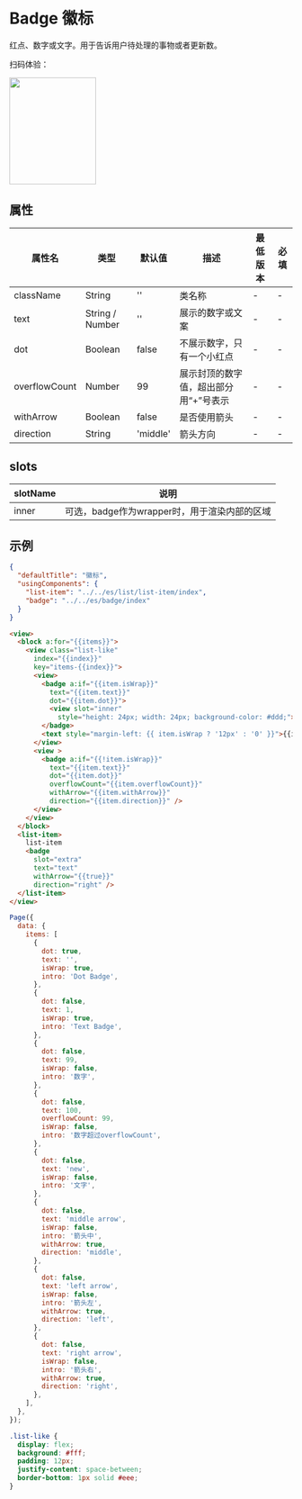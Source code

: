 # Badge 徽标

红点、数字或文字。用于告诉用户待处理的事物或者更新数。

扫码体验：

<img src="https://gw.alipayobjects.com/zos/rmsportal/NQlAfTbzwLneEYbNYNht.jpeg" width="154" height="190" />

## 属性
| 属性名        | 类型            | 默认值   | 描述                                  | 最低版本 | 必填 |
| ------------- | --------------- | -------- | ------------------------------------- | -------- | ---- |
| className     | String          | ''       | 类名称                                | -        | -    |
| text          | String / Number | ''       | 展示的数字或文案                      | -        | -    |
| dot           | Boolean         | false    | 不展示数字，只有一个小红点            | -        | -    |
| overflowCount | Number          | 99       | 展示封顶的数字值，超出部分用“+”号表示 | -        | -    |
| withArrow     | Boolean         | false    | 是否使用箭头                          | -        | -    |
| direction     | String          | 'middle' | 箭头方向                              | -        | -    |

## slots

| slotName | 说明 |
| ---- | ---- |
| inner | 可选，badge作为wrapper时，用于渲染内部的区域 |

## 示例

```json
{
  "defaultTitle": "徽标",
  "usingComponents": {
    "list-item": "../../es/list/list-item/index",
    "badge": "../../es/badge/index"
  }
}
```

```html
<view>
  <block a:for="{{items}}">
    <view class="list-like" 
      index="{{index}}" 
      key="items-{{index}}">
      <view>
        <badge a:if="{{item.isWrap}}" 
          text="{{item.text}}" 
          dot="{{item.dot}}">
          <view slot="inner" 
            style="height: 24px; width: 24px; background-color: #ddd;"></view>
        </badge>
        <text style="margin-left: {{ item.isWrap ? '12px' : '0' }}">{{item.intro}}</text>
      </view>
      <view >
        <badge a:if="{{!item.isWrap}}" 
          text="{{item.text}}" 
          dot="{{item.dot}}" 
          overflowCount="{{item.overflowCount}}" 
          withArrow="{{item.withArrow}}" 
          direction="{{item.direction}}" />
      </view>
    </view>
  </block>
  <list-item>
    list-item 
    <badge 
      slot="extra"
      text="text" 
      withArrow="{{true}}" 
      direction="right" />
  </list-item>
</view>

```

```javascript
Page({
  data: {
    items: [
      {
        dot: true,
        text: '',
        isWrap: true,
        intro: 'Dot Badge',
      },
      {
        dot: false,
        text: 1,
        isWrap: true,
        intro: 'Text Badge',
      },
      {
        dot: false,
        text: 99,
        isWrap: false,
        intro: '数字',
      },
      {
        dot: false,
        text: 100,
        overflowCount: 99,
        isWrap: false,
        intro: '数字超过overflowCount',
      },
      {
        dot: false,
        text: 'new',
        isWrap: false,
        intro: '文字',
      },
      {
        dot: false,
        text: 'middle arrow',
        isWrap: false,
        intro: '箭头中',
        withArrow: true,
        direction: 'middle',
      },
      {
        dot: false,
        text: 'left arrow',
        isWrap: false,
        intro: '箭头左',
        withArrow: true,
        direction: 'left',
      },
      {
        dot: false,
        text: 'right arrow',
        isWrap: false,
        intro: '箭头右',
        withArrow: true,
        direction: 'right',
      },
    ],
  },
});

```

```css
.list-like {
  display: flex;
  background: #fff;
  padding: 12px;
  justify-content: space-between;
  border-bottom: 1px solid #eee;
}
```